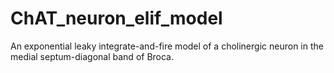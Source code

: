 # ChAT_neuron_elif_model
An exponential leaky integrate-and-fire model of a cholinergic neuron in the medial septum-diagonal band of Broca.
